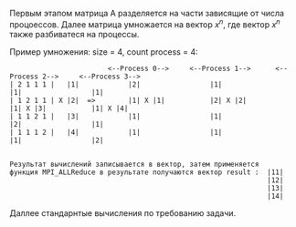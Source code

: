 Первым этапом матрица А разделяется на части зависящие от числа процоессов. Далее матрица умножается на вектор $x^n$, где вектор $x^n$ также разбиватеся на процессы.

Пример умножения: size = 4, count process = 4:

                            <--Process 0-->     <--Process 1-->      <--Process 2-->     <--Process 3-->
    | 2 1 1 1 |   |1|            |2|                 |1|                  |1|                 |1|
    | 1 2 1 1 | X |2|  =>        |1| X |1|           |2| X |2|            |1| X |3|           |1| X |4|       
    | 1 1 2 1 |   |3|            |1|                 |1|                  |2|                 |1|
    | 1 1 1 2 |   |4|            |1|                 |1|                  |1|                 |2|
                                                               
                                                                                                                                
    Результат вычислений записывается в вектор, затем применяется 
    функция MPI_ALLReduce в результате получаются вектор result :  |11|
                                                                   |12|
                                                                   |13|
                                                                   |14|                                                
Даллее стандарнтые вычисления по требованию задачи.

